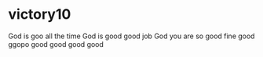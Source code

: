 # victory10
God is goo all the time
God is good 
good job
God you are so good
fine
good
ggopo
good
good
good
good
